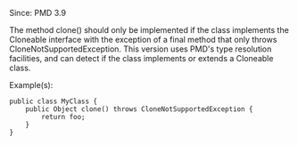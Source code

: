 Since: PMD 3.9

The method clone() should only be implemented if the class implements the Cloneable interface with the exception 
of a final method that only throws CloneNotSupportedException. This version uses PMD's type resolution facilities, 
and can detect if the class implements or extends a Cloneable class.

Example(s):
```
public class MyClass {
	public Object clone() throws CloneNotSupportedException {
		return foo;
	}
}
```

